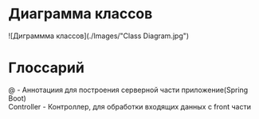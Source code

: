 # Диаграмма классов

![Диграммма классов](./Images/"Class Diagram.jpg")

# Глоссарий
@ - Аннотациия для построения серверной части приложение(Spring Boot)  
Controller - Контроллер, для обработки входящих данных c front части

